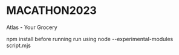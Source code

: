 # MACATHON2023
Atlas - Your Grocery

npm install before running
run using node --experimental-modules script.mjs